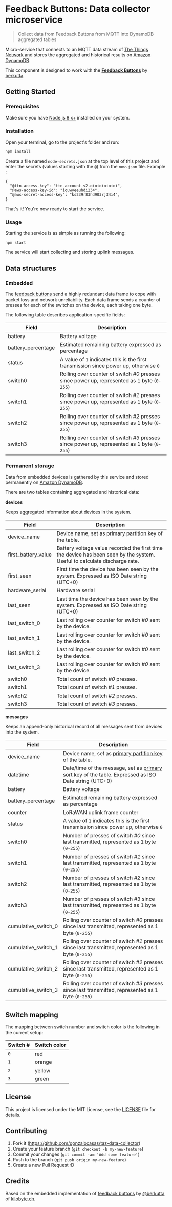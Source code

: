 # Feedback Buttons: Data collector microservice

> Collect data from Feedback Buttons from MQTT into DynamoDB aggregated tables

Micro-service that connects to an MQTT data stream of [The Things Network](https://www.thethingsnetwork.org/) and stores the aggregated and historical results on [Amazon DynamoDB](https://aws.amazon.com/dynamodb/).

This component is designed to work with the **[Feedback Buttons](https://github.com/berkutta/lora_happy_buttons_embedded/)** by  [berkutta](https://github.com/berkutta/).

## Getting Started

### Prerequisites

Make sure you have [Node.js 8.x+](https://nodejs.org/en/) installed on your system.

### Installation

Open your terminal, go to the project's folder and run:

    npm install

Create a file named `node-secrets.json` at the top level of this project and enter the secrets  (values starting with the `@`) from the `now.json` file. Example :

    {
      "@ttn-access-key": "ttn-account-v2.oioioioioioi",
      "@aws-access-key-id": "iquwyeeuhdi234",
      "@aws-secret-access-key": "ks239r83hd903rj34i4",
    }

That's it! You're now ready to start the service.

### Usage

Starting the service is as simple as running the following:

    npm start

The service will start collecting and storing uplink messages.

## Data structures

### Embedded

The [feedback buttons](https://github.com/berkutta/lora_happy_buttons_embedded/) send a highly redundant data frame to cope with packet loss and network unreliability. Each data frame sends a counter of presses for each of the switches on the device, each taking one byte.

The following table describes application-specific fields:

| Field | Description |
| --- | --- |
| battery | Battery voltage |
| battery_percentage | Estimated remaining battery expressed as percentage |
| status | A value of `1` indicates this is the first transmission since power up, otherwise `0` |
| switch0 | Rolling over counter of switch *#0* presses since power up, represented as 1 byte (`0-255`) |
| switch1 | Rolling over counter of switch *#1* presses since power up, represented as 1 byte (`0-255`) |
| switch2 | Rolling over counter of switch *#2* presses since power up, represented as 1 byte (`0-255`) |
| switch3 | Rolling over counter of switch *#3* presses since power up, represented as 1 byte (`0-255`) |

### Permanent storage

Data from embedded devices is gathered by this service and stored permanently on [Amazon DynamoDB](https://aws.amazon.com/dynamodb/).

There are two tables containing aggregated and historical data:

**devices**

Keeps aggregated information about devices in the system.

| Field | Description |
| --- | --- |
| device_name | Device name, set as [primary partition key](http://docs.aws.amazon.com/amazondynamodb/latest/developerguide/HowItWorks.CoreComponents.html#HowItWorks.CoreComponents.PrimaryKey) of the table. |
| first_battery_value | Battery voltage value recorded the first time the device has been seen by the system. Useful to calculate discharge rate. |
| first_seen | First time the device has been seen by the system. Expressed as ISO Date string (UTC+0) |
| hardware_serial | Hardware serial |
| last_seen | Last time the device has been seen by the system. Expressed as ISO Date string (UTC+0) |
| last_switch_0 | Last rolling over counter for switch *#0* sent by the device. |
| last_switch_1 | Last rolling over counter for switch *#0* sent by the device. |
| last_switch_2 | Last rolling over counter for switch *#0* sent by the device. |
| last_switch_3 | Last rolling over counter for switch *#0* sent by the device. |
| switch0 | Total count of switch *#0* presses. |
| switch1 | Total count of switch *#1* presses. |
| switch2 | Total count of switch *#2* presses. |
| switch3 | Total count of switch *#3* presses. |

**messages**

Keeps an append-only historical record of all messages sent from devices into the system.

| Field | Description |
| --- | --- |
| device_name | Device name, set as [primary partition key](http://docs.aws.amazon.com/amazondynamodb/latest/developerguide/HowItWorks.CoreComponents.html#HowItWorks.CoreComponents.PrimaryKey) of the table. |
| datetime | Date/time of the message, set as [primary sort key](http://docs.aws.amazon.com/amazondynamodb/latest/developerguide/HowItWorks.CoreComponents.html#HowItWorks.CoreComponents.PrimaryKey) of the table. Expressed as ISO Date string (UTC+0) |
| battery | Battery voltage |
| battery_percentage | Estimated remaining battery expressed as percentage |
| counter | LoRaWAN uplink frame counter |
| status | A value of `1` indicates this is the first transmission since power up, otherwise `0` |
| switch0 | Number of presses of switch *#0* since last transmitted, represented as 1 byte (`0-255`) |
| switch1 | Number of presses of switch *#1* since last transmitted, represented as 1 byte (`0-255`) |
| switch2 | Number of presses of switch *#2* since last transmitted, represented as 1 byte (`0-255`) |
| switch3 | Number of presses of switch *#3* since last transmitted, represented as 1 byte (`0-255`) |
| cumulative_switch_0 | Rolling over counter of switch *#0* presses since last transmitted, represented as 1 byte (`0-255`) |
| cumulative_switch_1 | Rolling over counter of switch *#1* presses since last transmitted, represented as 1 byte (`0-255`) |
| cumulative_switch_2 | Rolling over counter of switch *#2* presses since last transmitted, represented as 1 byte (`0-255`) |
| cumulative_switch_3 | Rolling over counter of switch *#3* presses since last transmitted, represented as 1 byte (`0-255`) |

## Switch mapping

The mapping between switch number and switch color is the following in the current setup:

| Switch # | Switch color |
| --- | --- |
| `0` | red |
| `1` | orange |
| `2` | yellow |
| `3` | green |

## License

This project is licensed under the MIT License, see the [LICENSE](LICENSE) file for details.

## Contributing

1. Fork it (<https://github.com/gonzalocasas/taz-data-collector>)
2. Create your feature branch (`git checkout -b my-new-feature`)
3. Commit your changes (`git commit -am 'Add some feature'`)
4. Push to the branch (`git push origin my-new-feature`)
5. Create a new Pull Request :D

## Credits

Based on the embedded implementation of [feedback buttons](https://github.com/berkutta/lora_happy_buttons_embedded/) by  [@berkutta](https://github.com/berkutta/) of [kilobyte.ch](https://kilobyte.ch/).
